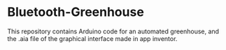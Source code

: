 # Bluetooth-Greenhouse
This repository contains Arduino code for an automated greenhouse, and the .aia file of the graphical interface made in app inventor.
